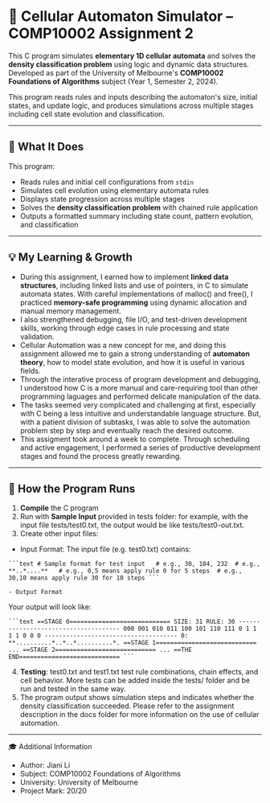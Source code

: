 # 🧬 Cellular Automaton Simulator – COMP10002 Assignment 2

This C program simulates **elementary 1D cellular automata** and solves the **density classification problem** using logic and dynamic data structures. Developed as part of the University of Melbourne's **COMP10002 Foundations of Algorithms** subject (Year 1, Semester 2, 2024).

This program reads rules and inputs describing the automaton's size, initial states, and update logic, and produces simulations across multiple stages including cell state evolution and classification.

---

## 📘 What It Does

This program:

- Reads rules and initial cell configurations from `stdin`
- Simulates cell evolution using elementary automata rules
- Displays state progression across multiple stages
- Solves the **density classification problem** with chained rule application
- Outputs a formatted summary including state count, pattern evolution, and classification

---

## 💡 My Learning & Growth

- During this assignment, I earned how to implement **linked data structures**, including linked lists and use of pointers, in C to simulate automata states. With careful implementations of malloc() and free(), I practiced **memory-safe programming** using dynamic allocation and manual memory management. 
- I also strengthened debugging, file I/O, and test-driven development skills, working through edge cases in rule processing and state validation.
- Cellular Automation was a new concept for me, and doing this assignment allowed me to gain a strong understanding of **automaton theory**, how to model state evolution, and how it is useful in various fields.
- Through the interative process of program development and debugging, I understood how C is a more manual and care-requiring tool than other programming laguages and performed delicate manipulation of the data.
- The tasks seemed very complicated and challenging at first, especially with C being a less intuitive and understandable language structure. But, with a patient division of subtasks, I was able to solve the automation problem step by step and eventually reach the desired outcome.
- This assigment took around a week to complete. Through scheduling and active engagement, I performed a series of productive development stages and found the process greatly rewarding. 

---

## 🚀 How the Program Runs

1. **Compile** the C program
2. Run with **Sample Input** provided in tests folder: for example, with the input
file tests/test0.txt, the output would be like tests/test0-out.txt.
3. Create other input files: 
- Input Format: 
    The input file (e.g. test0.txt) contains:
<pre><code>```text # Sample format for test input <cell count> <rule number> # e.g., 30, 184, 232 <initial cell states> # e.g., **..*....** <number of chains> <chain line> # e.g., 0,5 means apply rule 0 for 5 steps <chain line> # e.g., 30,10 means apply rule 30 for 10 steps ```</code></pre>
    - Output Format
Your output will look like:
<pre><code>```text ==STAGE 0============================ SIZE: 31 RULE: 30 ------------------------------------- 000 001 010 011 100 101 110 111 0 1 1 1 1 0 0 0 ------------------------------------- 0: **..........*..*..*..........*. ==STAGE 1============================ ... ==STAGE 2============================ ... ==THE END============================ ```</code></pre>

4. **Testing**: test0.txt and test1.txt test rule combinations, chain effects, and cell behavior. More tests can be added inside the tests/ folder and be run and tested in the same way.
5. The program output shows simulation steps and indicates whether the density classification succeeded. Please refer to the assignment description in the docs folder for more information on the use of cellular automation.

---

🎓 Additional Information
- Author: Jiani Li
- Subject: COMP10002 Foundations of Algorithms
- University: University of Melbourne
- Project Mark: 20/20